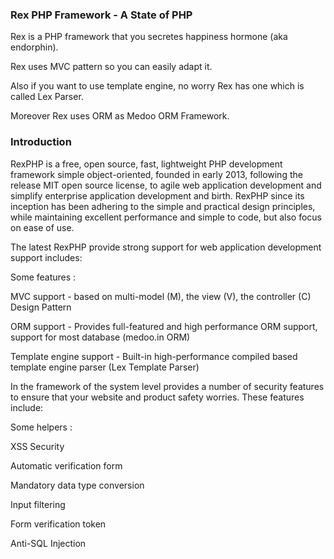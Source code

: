 ### Rex PHP Framework - A State of PHP

Rex is a PHP framework that you secretes happiness hormone (aka endorphin).

Rex uses MVC pattern so you can easily adapt it.

Also if you want to use template engine, no worry Rex has one which is called Lex Parser.

Moreover Rex uses ORM as Medoo ORM Framework.


### Introduction

RexPHP is a free, open source, fast, lightweight PHP development framework simple object-oriented, founded in early 2013, following the release MIT open source license, 
to agile web application development and simplify enterprise application development and birth. RexPHP since its inception has been adhering to the simple and
 practical design principles, while maintaining excellent performance and simple to code, but also focus on ease of use. 

The latest RexPHP provide strong support for web application development support includes:

Some features :

MVC support - based on multi-model (M), the view (V), the controller (C) Design Pattern

ORM support - Provides full-featured and high performance ORM support, support for most database (medoo.in ORM)

Template engine support - Built-in high-performance compiled based template engine parser (Lex Template Parser)


In the framework of the system level provides a number of security features to ensure that your website and product safety worries. These features include:

Some helpers :

XSS Security

Automatic verification form

Mandatory data type conversion

Input filtering

Form verification token

Anti-SQL Injection